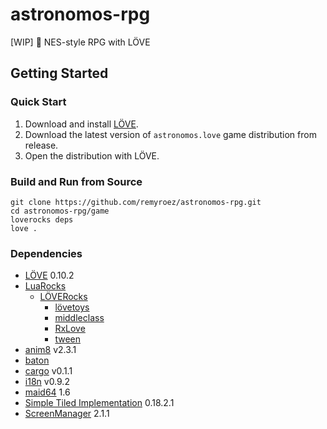 # astronomos-rpg
[WIP] :stars: NES-style RPG with LÖVE

## Getting Started

### Quick Start

1. Download and install [LÖVE](https://love2d.org/).
1. Download the latest version of `astronomos.love` game distribution from release.
1. Open the distribution with LÖVE.

### Build and Run from Source

```
git clone https://github.com/remyroez/astronomos-rpg.git
cd astronomos-rpg/game
loverocks deps
love .
```

### Dependencies
- [LÖVE](https://love2d.org/) 0.10.2
- [LuaRocks](https://luarocks.org/)
    - [LÖVERocks](https://github.com/Alloyed/loverocks)
        - [lövetoys](https://github.com/lovetoys/lovetoys)
        - [middleclass](https://github.com/kikito/middleclass)
        - [RxLove](https://github.com/bjornbytes/RxLove)
        - [tween](https://github.com/kikito/tween.lua)
- [anim8](https://github.com/kikito/anim8) v2.3.1
- [baton](https://github.com/tesselode/baton) 
- [cargo](https://github.com/bjornbytes/cargo) v0.1.1
- [i18n](https://github.com/kikito/i18n.lua) v0.9.2
- [maid64](https://github.com/adekto/maid64) 1.6
- [Simple Tiled Implementation](https://github.com/karai17/Simple-Tiled-Implementation) 0.18.2.1
- [ScreenManager](https://github.com/rm-code/screenmanager) 2.1.1

<!-- 
## Credit

### Publisher of original version
HOT-B

### Developer of original version
Another Ltd.

### Current copyright holder
CITY CONNECTION
-->
